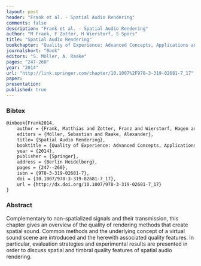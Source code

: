 ```yaml
---
layout: post
header: "Frank et al. - Spatial Audio Rendering"
comments: false
description: "Frank et al. - Spatial Audio Rendering"
author: "M Frank, F Zotter, H Wierstorf, S Spors"
title: "Spatial Audio Rendering"
bookchapter: "Quality of Experience: Advanced Concepts, Applications and Methods"
journalshort: "Book"
editors: "S. Möller, A. Raake"
pages: "247-260"
year: "2014"
url: "http://link.springer.com/chapter/10.1007%2F978-3-319-02681-7_17"
paper: 
presentation: 
published: true
---
```


### Bibtex

```latex
@inbook{Frank2014,
    author = {Frank, Matthias and Zotter, Franz and Wierstorf, Hagen and Spors, Sascha},
    editors = {Möller, Sebastian and Raake, Alexander},
    title= {Spatial Audio Rendering},
    booktitle = {Quality of Experience: Advanced Concepts, Applications and Methods},
    year = {2014},
    publisher = {Springer},
    address = {Berlin Heidelberg},
    pages = {247--260},
    isbn = {978-3-319-02681-7},
    doi = {10.1007/978-3-319-02681-7_17},
    url = {http://dx.doi.org/10.1007/978-3-319-02681-7_17}
}
```

### Abstract

Complementary to non-spatialized signals and their transmission, this chapter
gives an overview of the quality of rendering methods that create spatial sound.
Common methods and the underlying concept of a virtual sound scene are
introduced and the herewith associated quality features. In particular,
evaluation strategies and experimental results are presented in order to discuss
spatial and timbral quality features of spatial audio rendering.
